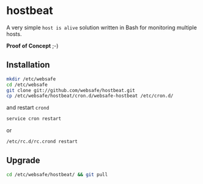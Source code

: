 hostbeat
========

A very simple `host is alive` solution written in Bash for monitoring multiple
hosts.

**Proof of Concept** ;-)


Installation
------------

~~~~ bash
mkdir /etc/websafe
cd /etc/websafe
git clone git://github.com/websafe/hostbeat.git
cp /etc/websafe/hostbeat/cron.d/websafe-hostbeat /etc/cron.d/
~~~~

and restart `crond`

~~~~ bash
service cron restart
~~~~

or

~~~~ bash
/etc/rc.d/rc.crond restart
~~~~


Upgrade
-------

~~~~ bash
cd /etc/websafe/hostbeat/ && git pull
~~~~


